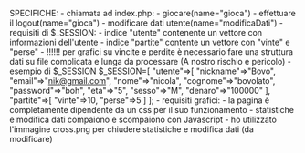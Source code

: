 SPECIFICHE: 
	- chiamata ad index.php:
		- giocare(name="gioca")
		- effettuare il logout(name="gioca")
		- modificare dati utente(name="modificaDati")
	- requisiti di $_SESSION:
		- indice "utente" contenente un vettore con informazioni dell'utente
		- indice "partite" contente un vettore con "vinte" e "perse"
		- !!!!!! per grafici su vincite e perdite è necessario fare una struttura dati su file complicata e lunga da processare (A nostro rischio e pericolo)
		- esempio di $_SESSION
			$_SESSION=[
				"utente"=>[
					"nickname"=>"Bovo",
					"email"=>"nik@gmail.com",
					"nome"=>"nicola",
					"cognome"=>"bovolato",
					"password"=>"boh",
					"eta"=>"5",	
					"sesso"=>"M",
					"denaro"=>"100000"
				],
				"partite"=>[
					"vinte"=>10,
					"perse"=>5
				]
			];
	- requisiti grafici:
		- la pagina è completamente dipendente da un css per il suo funzionamento
		- statistiche e modifica dati compaiono e scompaiono con Javascript
		- ho utilizzato l'immagine cross.png per chiudere statistiche e modifica dati (da modificare)

